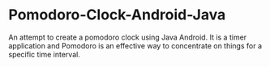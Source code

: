 # Pomodoro-Clock-Android-Java

An attempt to create a pomodoro clock using Java Android. It is a timer application and Pomodoro is an effective way to concentrate on things for a specific time interval.

<img src="">

<img src="">

<img src="">
